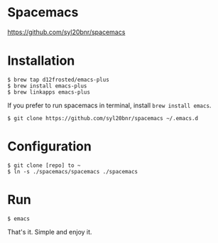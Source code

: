 # Spacemacs
https://github.com/syl20bnr/spacemacs

# Installation
```
$ brew tap d12frosted/emacs-plus
$ brew install emacs-plus
$ brew linkapps emacs-plus
```

If you prefer to run spacemacs in terminal, install `brew install emacs`.

```
$ git clone https://github.com/syl20bnr/spacemacs ~/.emacs.d
```

# Configuration

```
$ git clone [repo] to ~
$ ln -s ./spacemacs/spacemacs ./spacemacs
```

# Run

```
$ emacs
```

That's it. Simple and enjoy it.
